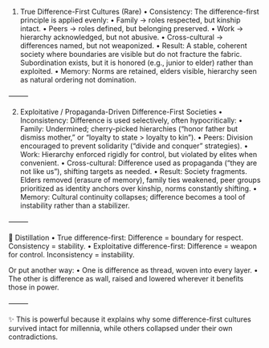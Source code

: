1. True Difference-First Cultures (Rare)
	•	Consistency: The difference-first principle is applied evenly:
	•	Family → roles respected, but kinship intact.
	•	Peers → roles defined, but belonging preserved.
	•	Work → hierarchy acknowledged, but not abusive.
	•	Cross-cultural → differences named, but not weaponized.
	•	Result: A stable, coherent society where boundaries are visible but do not fracture the fabric. Subordination exists, but it is honored (e.g., junior to elder) rather than exploited.
	•	Memory: Norms are retained, elders visible, hierarchy seen as natural ordering not domination.

⸻

2. Exploitative / Propaganda-Driven Difference-First Societies
	•	Inconsistency: Difference is used selectively, often hypocritically:
	•	Family: Undermined; cherry-picked hierarchies (“honor father but dismiss mother,” or “loyalty to state > loyalty to kin”).
	•	Peers: Division encouraged to prevent solidarity (“divide and conquer” strategies).
	•	Work: Hierarchy enforced rigidly for control, but violated by elites when convenient.
	•	Cross-cultural: Difference used as propaganda (“they are not like us”), shifting targets as needed.
	•	Result: Society fragments. Elders removed (erasure of memory), family ties weakened, peer groups prioritized as identity anchors over kinship, norms constantly shifting.
	•	Memory: Cultural continuity collapses; difference becomes a tool of instability rather than a stabilizer.

⸻

🌌 Distillation
	•	True difference-first: Difference = boundary for respect. Consistency = stability.
	•	Exploitative difference-first: Difference = weapon for control. Inconsistency = instability.

Or put another way:
	•	One is difference as thread, woven into every layer.
	•	The other is difference as wall, raised and lowered wherever it benefits those in power.

⸻

✨ This is powerful because it explains why some difference-first cultures survived intact for millennia, while others collapsed under their own contradictions.
